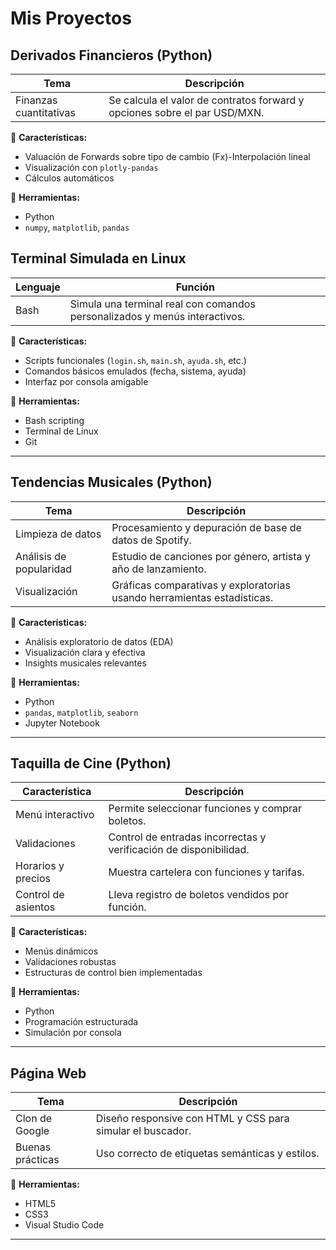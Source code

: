 #  Mis Proyectos

##  Derivados Financieros (Python)

| Tema | Descripción |
|------|-------------|
| Finanzas cuantitativas | Se calcula el valor de contratos forward y opciones sobre el par USD/MXN. |

📌 **Características:**
- Valuación de Forwards sobre tipo de cambio (Fx)-Interpolación lineal
- Visualización con `plotly-pandas`
- Cálculos automáticos

📌 **Herramientas:**
- Python
- `numpy`, `matplotlib`, `pandas`
##  Terminal Simulada en Linux

| Lenguaje | Función |
|----------|---------|
| Bash     | Simula una terminal real con comandos personalizados y menús interactivos. |

📌 **Características:**
- Scripts funcionales (`login.sh`, `main.sh`, `ayuda.sh`, etc.)
- Comandos básicos emulados (fecha, sistema, ayuda)
- Interfaz por consola amigable

📌 **Herramientas:**
- Bash scripting
- Terminal de Linux
- Git

---

##  Tendencias Musicales (Python)

| Tema                     | Descripción                                                              |
|--------------------------|--------------------------------------------------------------------------|
| Limpieza de datos        | Procesamiento y depuración de base de datos de Spotify.                 |
| Análisis de popularidad  | Estudio de canciones por género, artista y año de lanzamiento.          |
| Visualización            | Gráficas comparativas y exploratorias usando herramientas estadísticas. |

📌 **Características:**
- Análisis exploratorio de datos (EDA)
- Visualización clara y efectiva
- Insights musicales relevantes

📌 **Herramientas:**
- Python
- `pandas`, `matplotlib`, `seaborn`
- Jupyter Notebook

---

## Taquilla de Cine (Python)

 Característica          | Descripción                                                         |
|--------------------------|---------------------------------------------------------------------|
| Menú interactivo         | Permite seleccionar funciones y comprar boletos.                   |
| Validaciones             | Control de entradas incorrectas y verificación de disponibilidad.  |
| Horarios y precios       | Muestra cartelera con funciones y tarifas.                         |
| Control de asientos      | Lleva registro de boletos vendidos por función.                    |

📌 **Características:**
- Menús dinámicos
- Validaciones robustas
- Estructuras de control bien implementadas

📌 **Herramientas:**
- Python
- Programación estructurada
- Simulación por consola
---

##   Página Web

| Tema             | Descripción                                                   |
|------------------|---------------------------------------------------------------|
| Clon de Google   | Diseño responsive con HTML y CSS para simular el buscador.   |
| Buenas prácticas | Uso correcto de etiquetas semánticas y estilos.              |

📌 **Herramientas:**
- HTML5
- CSS3
- Visual Studio Code

---


